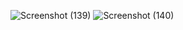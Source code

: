 ![Screenshot (139)](https://github.com/pratik1802/simpleWeatherapp.github.io/assets/114296841/b9e2fcdd-6cf1-4d74-ba90-71c61cfacc2a)
![Screenshot (140)](https://github.com/pratik1802/simpleWeatherapp.github.io/assets/114296841/05a95352-5b70-4d3f-b03a-90e87f4f8221)
